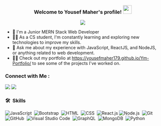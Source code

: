 

<h3 align="center">
  Welcome to Yousef Maher's profile!
  <img src="https://media.giphy.com/media/hvRJCLFzcasrR4ia7z/giphy.gif" width="28">
</h3>

<!-- Typing SVG by DenverCoder1 - https://github.com/DenverCoder1/readme-typing-svg -->
<p align="center">
  <a href="https://github.com/DenverCoder1/readme-typing-svg"><img src="https://readme-typing-svg.herokuapp.com/?lines=MERN-Stack%20Web%20Developer;Always%20learning%20new%20things;Glad%20You%20Saw%20My%20Profile;Let's%20Work%20Toghter&font=Fira%20Code&center=true&width=440&height=45&color=37b24d&vCenter=true&size=22"></a>
</p> 

- 🏢 I'm a Junior MERN Stack Web Developer
- 👨‍💻 As a CS student, I'm constantly learning and exploring new technologies to improve my skills.
- 💬 Ask me about my experience with JavaScript, ReactJS, and NodeJS, or anything related to web development.
- 👨‍💻 Check out my portfolio at https://yousefmaher179.github.io/Ym-Portfolio/ to see some of the projects I've worked on.


### Connect with Me :

<a href="www.linkedin.com/in/yousef-maher-el-khayat-79281922a" target="_blank"><img src="https://img.shields.io/badge/-Yousef%20Maher-37b24d?style=for-the-badge&logo=Linkedin&logoColor=white"/></a>
<a href="(https://t.me/yousef17999)" target="_blank"><img src="https://img.shields.io/badge/-Yousef%20Maher-37b24d?style=for-the-badge&logo=Telegram&logoColor=white"/></a>
### 🛠 &nbsp;Skills
![JavaScript](https://img.shields.io/badge/-JavaScript-05122A?style=flat&logo=javascript)&nbsp;
![Bootstrap](https://img.shields.io/badge/-Bootstrap-05122A?style=flat&logo=bootstrap&logoColor=563D7C)&nbsp;
![HTML](https://img.shields.io/badge/-HTML-05122A?style=flat&logo=HTML5)&nbsp;
![CSS](https://img.shields.io/badge/-CSS-05122A?style=flat&logo=CSS3&logoColor=1572B6)&nbsp;
![React.js](https://img.shields.io/badge/-React-05122A?style=flat&logo=react)
![Node.js](https://img.shields.io/badge/-Node.js-05122A?style=flat&logo=node.js&logoColor=339933)&nbsp;
![Git](https://img.shields.io/badge/-Git-05122A?style=flat&logo=git)&nbsp;
![GitHub](https://img.shields.io/badge/-GitHub-05122A?style=flat&logo=github)&nbsp;
![Visual Studio Code](https://img.shields.io/badge/-Visual%20Studio%20Code-05122A?style=flat&logo=visual-studio-code&logoColor=007ACC)&nbsp;
![GraphQL](https://img.shields.io/badge/-GraphQL-05122A?style=flat&logo=GraphQL)&nbsp;
![MongoDB](https://img.shields.io/badge/-MongoDB-05122A?style=flat&logo=MongoDB)&nbsp;
![Python](https://img.shields.io/badge/-Python%20-05122A?style=flat&logo=python)&nbsp;

